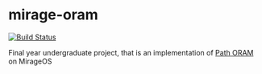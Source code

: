 # mirage-oram

[![Build Status](https://travis-ci.org/ruhatch/mirage-oram.svg?branch=master)](https://travis-ci.org/ruhatch/mirage-oram)

Final year undergraduate project, that is an implementation of [Path ORAM](https://eprint.iacr.org/2013/280.pdf) on MirageOS

